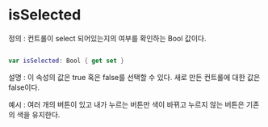 isSelected 
===

정의 : 컨트롤이 select 되어있는지의 여부를 확인하는 Bool 값이다.   

```swift

var isSelected: Bool { get set }

```
설명 : 이 속성의 값은 true 혹은 false를 선택할 수 있다. 새로 만든 컨트롤에 대한 값은 false이다.

예시 : 여러 개의 버튼이 있고 내가 누르는 버튼만 색이 바뀌고 누르지 않는 버튼은 기존의 색을 유지한다.






